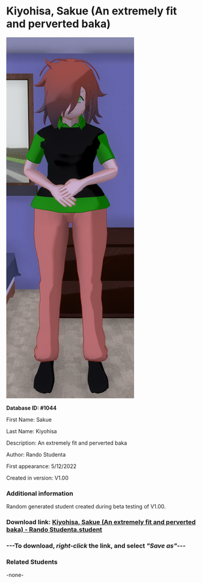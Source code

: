 # Kiyohisa, Sakue (An extremely fit and perverted baka)

<img src="../../Files/Images/Kiyohisa, Sakue (An extremely fit and perverted baka).png" title="Kiyohisa, Sakue (An extremely fit and perverted baka) - Rando Studenta">

**Database ID: #1044**

First Name: Sakue

Last Name: Kiyohisa

Description: An extremely fit and perverted baka

Author: Rando Studenta

First appearance: 5/12/2022

Created in version: V1.00

### Additional information

Random generated student created during beta testing of V1.00.

### Download link: <a href="https://raw.githubusercontent.com/Arbiter1223/Daigaku-Gurashi-Custom-Students/master/Files/Student%20Files/Kiyohisa%2C%20Sakue%20(An%20extremely%20fit%20and%20perverted%20baka)%20-%20Rando%20Studenta.student">Kiyohisa, Sakue (An extremely fit and perverted baka) - Rando Studenta.student</a>

### ---**To download, _right-click_ the link, and select _"Save as"_**---

### Related Students

-none-
